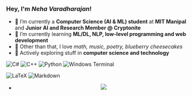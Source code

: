 ### Hey, I'm ***Neha Varadharajan***!
* 🔭 I’m currently a **Computer Science (AI & ML) student** at **MIT Manipal** and **Junior AI and Research Member @ Cryptonite**
* 🌱 I’m currently learning **ML/DL, NLP, low-level programming and web development**
* 🤝 Other than that, I love *math, music, poetry, blueberry cheesecakes*
* 🤔 Actively exploring stuff in **computer science and technology**


![C#](https://img.shields.io/badge/c%23-%23239120.svg?style=for-the-badge&logo=csharp&logoColor=white)
![C++](https://img.shields.io/badge/c++-%2300599C.svg?style=for-the-badge&logo=c%2B%2B&logoColor=white)
![Python](https://img.shields.io/badge/python-3670A0?style=for-the-badge&logo=python&logoColor=ffdd54)
![Windows Terminal](https://img.shields.io/badge/Windows%20Terminal-%234D4D4D.svg?style=for-the-badge&logo=windows-terminal&logoColor=white)


![LaTeX](https://img.shields.io/badge/latex-%23008080.svg?style=for-the-badge&logo=latex&logoColor=white)
![Markdown](https://img.shields.io/badge/markdown-%23000000.svg?style=for-the-badge&logo=markdown&logoColor=white)

* <p align="center">
  <a href="https://spotify-github-profile.kittinanx.com/api/view?uid=fxel1c7erq638bbh6usr4k174&redirect=true">
    <img src="https://spotify-github-profile.kittinanx.com/api/view?uid=fxel1c7erq638bbh6usr4k174&cover_image=true&theme=novatorem&show_offline=true&background_color=121212&interchange=false">
  </a>
</p>

